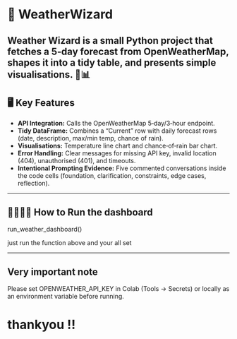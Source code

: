 # 👾 WeatherWizard

Weather Wizard is a small Python project that fetches a 5‑day forecast from OpenWeatherMap, shapes it into a tidy table, and presents simple visualisations.  🤖📊
---

## 🖥️ Key Features

- **API Integration:** Calls the OpenWeatherMap 5‑day/3‑hour endpoint.
- **Tidy DataFrame:** Combines a “Current” row with daily forecast rows (date, description, max/min temp, chance of rain).
- **Visualisations:** Temperature line chart and chance‑of‑rain bar chart.
- **Error Handling:** Clear messages for missing API key, invalid location (404), unauthorised (401), and timeouts.
- **Intentional Prompting Evidence:** Five commented conversations inside the code cells (foundation, clarification, constraints, edge cases, reflection).

---

## 🏃‍♂️🏃‍♀️ How to Run the dashboard

run_weather_dashboard()

just run the function above and your all set

---

## Very important note

Please set OPENWEATHER_API_KEY in Colab (Tools → Secrets) or locally as an environment variable before running.

# thankyou !! 

